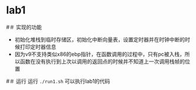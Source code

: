 # lab1
#＃ 实现的功能
* 初始化堆栈到临时存储区，初始化中断向量表，设置定时器并在时钟中断的时候打印定时器信息
* 因为v9不支持类似x86的ebp指针，在函数调用的过程中，只有pc被入栈，所以函数在没有执行到上次以调用的返回点的时候并不知道上一次调用栈帧的位置

#＃ 运行
运行 ```./run1.sh``` 可以执行lab1的代码

